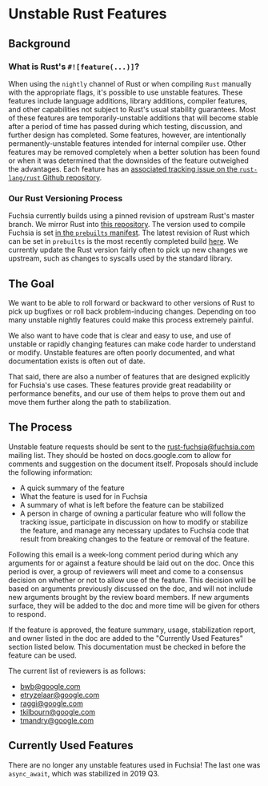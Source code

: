 # Unstable Rust Features

## Background

### What is Rust's `#![feature(...)]`?

When using the `nightly` channel of Rust or when compiling `Rust` manually with the
appropriate flags, it's possible to use unstable features. These features include
language additions, library additions, compiler features, and other capabilities
not subject to Rust's usual stability guarantees. Most of these features are
temporarily-unstable additions that will become stable after a period of time has
passed during which testing, discussion, and further design has completed. Some
features, however, are intentionally permanently-unstable features intended for
internal compiler use. Other features may be removed completely when a better solution
has been found or when it was determined that the downsides of the feature outweighed the
advantages. Each feature has an [associated tracking issue on the
`rust-lang/rust` Github repository][tracking issues].

### Our Rust Versioning Process

Fuchsia currently builds using a pinned revision of upstream Rust's master branch.
We mirror Rust into [this repository][third_party/rust]. The version used to compile
Fuchsia is set [in the `prebuilts` manifest][prebuilts]. The latest revision of
Rust which can be set in `prebuilts` is the most recently completed build [here][rust builder].
We currently update the Rust version fairly often to pick up new changes we upstream,
such as changes to syscalls used by the standard library.

## The Goal

We want to be able to roll forward or backward to other versions of Rust to pick up
bugfixes or roll back problem-inducing changes. Depending on too many unstable nightly
features could make this process extremely painful.

We also want to have code that is clear and easy to use, and use of unstable or rapidly
changing features can make code harder to understand or modify. Unstable features are
often poorly documented, and what documentation exists is often out of date.

That said, there are also a number of features that are designed explicitly for Fuchsia's
use cases. These features provide great readability or performance benefits, and our use
of them helps to prove them out and move them further along the path to stabilization.

## The Process

Unstable feature requests should be sent to the rust-fuchsia@fuchsia.com mailing list.
They should be hosted on docs.google.com to allow for comments and suggestion on the
document itself. Proposals should include the following information:

- A quick summary of the feature
- What the feature is used for in Fuchsia
- A summary of what is left before the feature can be stabilized
- A person in charge of owning a particular feature who will follow the tracking issue,
  participate in discussion on how to modify or stabilize the feature, and manage any
  necessary updates to Fuchsia code that result from breaking changes to the feature
  or removal of the feature.

Following this email is a week-long comment period during which any arguments for or
against a feature should be laid out on the doc. Once this period is over, a group
of reviewers will meet and come to a consensus decision on whether or not to allow
use of the feature. This decision will be based on arguments previously discussed on
the doc, and will not include new arguments brought by the review board members. If
new arguments surface, they will be added to the doc and more time will be given for
others to respond.

If the feature is approved, the feature summary, usage, stabilization report,
and owner listed in the doc are added to the "Currently Used Features" section listed
below. This documentation must be checked in before the feature can be used.

The current list of reviewers is as follows:

- bwb@google.com
- etryzelaar@google.com
- raggi@google.com
- tkilbourn@google.com
- tmandry@google.com

## Currently Used Features

There are no longer any unstable features used in Fuchsia! The last one was
`async_await`, which was stabilized in 2019 Q3.

[the edition guide]: https://rust-lang-nursery.github.io/edition-guide/editions/index.html
[Rust 2018: an early preview]: https://internals.rust-lang.org/t/rust-2018-an-early-preview/7776
[Rust 2018: the home stretch]: https://internals.rust-lang.org/t/rust-2018-the-home-stretch/7810

[prebuilts]: https://fuchsia.googlesource.com/integration/+/refs/heads/master/prebuilts
[rust builder]: https://ci.chromium.org/p/fuchsia/g/rust/console
[third_party/rust]: https://fuchsia.googlesource.com/third_party/rust/
[tracking issues]: https://github.com/rust-lang/rust/issues?q=is%3Aopen+is%3Aissue+label%3AC-tracking-issue
